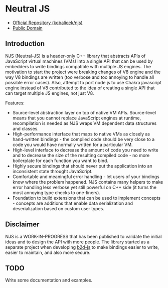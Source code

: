 Neutral JS
==========

  * [Official Repository (kobalicek/njs)](https://github.com/kobalicek/njs)
  * [Public Domain](./LICENSE.md)

Introduction
------------

NJS (Neutral-JS) is a header-only C++ library that abstracts APIs of JavaScript virtual machines (VMs) into a single API that can be used by embedders to write bindings compatible with multiple JS engines. The motivation to start the project were breaking changes of V8 engine and the way V8 bindings are written (too verbose and too annoying to handle all possible error cases). Also, attempt to port node.js to use Chakra javascript engine instead of V8 contributed to the idea of creating a single API that can target multiple JS engines, not just V8.

Features:

  - Source-level abstraction layer on top of native VM APIs. Source-level means that you cannot replace JavaScript engines at runtime, recompilation is needed as NJS wraps VM dependent data structures and classes.
  - High-performance interface that maps to native VMs as closely as hand-written bindings - the compiled code should be very close to a code you would have normally written for a particular VM.
  - High-level interface to decrease the amount of code you need to write and to decrease the size of the resulting compiled code - no more boilerplate for each function you want to bind.
  - Highly secure bindings that should never put the application into an inconsistent state throught JavaScript.
  - Comfortable and meaningful error handling - let users of your bindings know where the problem happened. NJS contains many helpers to make error handling less verbose yet still powerful on C++ side (it turns the most annoying type checks to one-liners).
  - Foundation to build extensions that can be used to implement concepts - concepts are additions that enable data serialization and deserialization based on custom user types.

Disclaimer
----------

NJS is a WORK-IN-PROGRESS that has been published to validate the initial ideas and to design the API with more people. The library started as a separate project when developing [b2d-js](https://github.com/blend2d/b2d-node) to make bindings easier to write, easier to maintain, and also more secure.

TODO
----

Write some documentation and examples.
